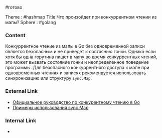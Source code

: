 #готово 

Theme : #hashmap 
Title:Что произойдет при конкуррентном чтении из мапы?
Sphere : #golang

### Content

Конкуррентное чтение из мапы в Go без одновременной записи является безопасным и не приведет к состоянию гонки. Однако если хотя бы одна горутина пишет в мапу во время конкуррентных чтений, это может вызвать состояние гонки и неопределенное поведение программы. Для безопасного конкуррентного доступа к мапе при одновременных чтениях и записях рекомендуется использовать синхронизацию или структуру `sync.Map`.

### External Link

- [Официальное руководство по конкурентному чтению в Go](https://golang.org/doc/faq#atomic_maps)
- [Примеры использования sync.Map](https://golang.org/pkg/sync/#Map)
### Internal Link

- 
